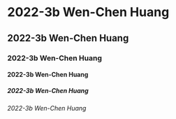# 2022-3b Wen-Chen Huang 
## 2022-3b Wen-Chen Huang 
### 2022-3b Wen-Chen Huang 
#### 2022-3b Wen-Chen Huang 
##### 2022-3b Wen-Chen Huang 
###### 2022-3b Wen-Chen Huang 
